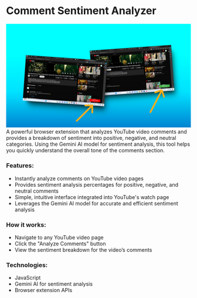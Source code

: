 # Comment Sentiment Analyzer

![image 1](showcase/showcase2.jpeg)
A powerful browser extension that analyzes YouTube video comments and provides a breakdown of sentiment into positive, negative, and neutral categories. Using the Gemini AI model for sentiment analysis, this tool helps you quickly understand the overall tone of the comments section.

### Features:
- Instantly analyze comments on YouTube video pages
- Provides sentiment analysis percentages for positive, negative, and neutral comments
- Simple, intuitive interface integrated into YouTube's watch page
- Leverages the Gemini AI model for accurate and efficient sentiment analysis

### How it works:
- Navigate to any YouTube video page
- Click the "Analyze Comments" button
- View the sentiment breakdown for the video’s comments

### Technologies:
- JavaScript
- Gemini AI for sentiment analysis
- Browser extension APIs
